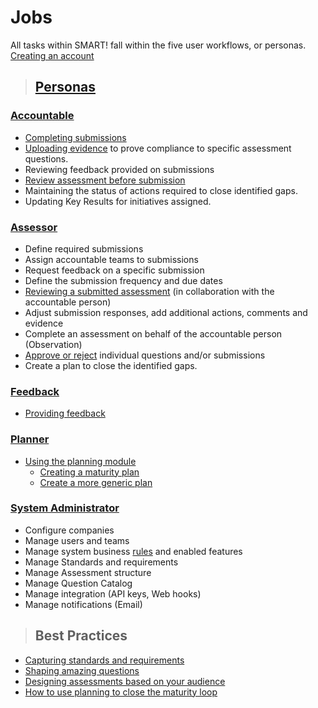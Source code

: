 # Jobs

All tasks within SMART! fall within the five user workflows, or personas.  
[Creating an account](/jobs/create-account.html)  
>## [Personas](/jobs/persona.html)

### [Accountable](/jobs/accountable.html)  

- [Completing submissions](/jobs/completing-an-assessment.html)
- [Uploading evidence](/jobs/upload-evidence.html) to prove compliance to specific assessment questions.
- Reviewing feedback provided on submissions
- [Review assessment before submission](/jobs/acc-review-before-submit.html)
- Maintaining the status of actions required to close identified gaps.
- Updating Key Results for initiatives assigned.
    
### [Assessor](/jobs/assessor.html) 
- Define required submissions
- Assign accountable teams to submissions
- Request feedback on a specific submission
- Define the submission frequency and due dates
- [Reviewing a submitted assessment](/jobs/assessor-review.html) (in collaboration with the accountable person)
- Adjust submission responses, add additional actions, comments and evidence
- Complete an assessment on behalf of the accountable person (Observation)
- [Approve or reject](/jobs/assessor-review.html) individual questions and/or submissions
- Create a plan to close the identified gaps.

### [Feedback](/jobs/feedback.html) 
- [Providing feedback](/jobs/providing-feedback.html)
### [Planner](/jobs/planner.html)
- [Using the planning module](/jobs/planning-module.html)
    - [Creating a maturity plan](/jobs/maturity-plan.html)
    - [Create a more generic plan](/jobs/generic-plan.html) 
    
### [System Administrator](/jobs/sys-admin.html)
- Configure companies
- Manage users and teams
- Manage system business [rules](/jobs/rule-profiles.html) and enabled features
- Manage Standards and requirements
- Manage Assessment structure
- Manage Question Catalog
- Manage integration (API keys, Web hooks) 
- Manage notifications (Email)


>## Best Practices
- [Capturing standards and requirements](/jobs/best-practice-standards.html)
- [Shaping amazing questions]()
- [Designing assessments based on your audience](/jobs/designing-assessments.html)
- [How to use planning to close the maturity loop]()